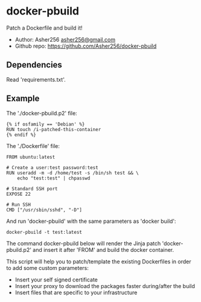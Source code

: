 # docker-pbuild

Patch a Dockerfile and build it!

- Author: Asher256 <asher256@gmail.com>
- Github repo: https://github.com/Asher256/docker-pbuild

## Dependencies
Read 'requirements.txt'.

## Example

The './docker-pbuild.p2' file:
```
{% if osfamily == 'Debian' %}
RUN touch /i-patched-this-container
{% endif %}
```

The './Dockerfile' file:
```
FROM ubuntu:latest

# Create a user:test password:test
RUN useradd -m -d /home/test -s /bin/sh test && \
    echo "test:test" | chpasswd

# Standard SSH port
EXPOSE 22

# Run SSH
CMD ["/usr/sbin/sshd", "-D"]
```

And run 'docker-pbuild' with the same parameters as 'docker build':
```
docker-pbuild -t test:latest
```

The command docker-pbuild below will render the Jinja patch 'docker-pbuild.p2'
and insert it after 'FROM' and build the docker container.

This script will help you to patch/template the existing Dockerfiles in order
to add some custom parameters:
- Insert your self signed certificate
- Insert your proxy to download the packages faster during/after the build
- Insert files that are specific to your infrastructure


